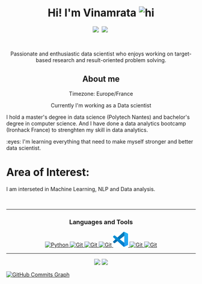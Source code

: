 
<h1 align="center">Hi! I'm Vinamrata <img src="https://user-images.githubusercontent.com/1303154/88677602-1635ba80-d120-11ea-84d8-d263ba5fc3c0.gif" width="28px" height="28px" alt="hi"></h1>

</p>
<p align="center">
<a href="https://www.linkedin.com/in/vinamrata-yadav-2398a5138/"><img src="https://img.shields.io/badge/-Vinamrata-0e76a8?style=flat&labelColor=0e76a8&logo=linkedin&logoColor=white" /></a>&nbsp;
<a href="mailto:viniyadav1097@gmail.com"><img src="https://img.shields.io/badge/-Vinamratayadav-c0392b?style=flat&labelColor=c0392b&logo=gmail&logoColor=white" /></a>&nbsp;
</p>
<br />

<p align="center">Passionate and enthusiastic data scientist who enjoys working on target-based research and result-oriented problem solving. </p>





<h2 align="center">About me</h2>
<p align="center">
Timezone: Europe/France
</p>
<p align="center"> Currently I'm working as a Data scientist </p>

I hold a master's degree in data science (Polytech Nantes) and bachelor's degree in computer science. And I have done a data analytics bootcamp (Ironhack France) to strenghten my skill in data analytics.

<p>:eyes: I'm learning everything that need to make myself stronger and better data scientist. </p>


# Area of Interest:
I am interseted in Machine Learning, NLP and Data analysis.
  
<br />


---

<p>
<h3 align="center"> Languages and Tools</h3>
</p>
<p>
<p align="center">
  <a href="https://www.python.org" target="_blank"> <img src="https://raw.githubusercontent.com/jmnote/z-icons/master/svg/python.svg" alt="Python" width="40" height="40"/> </a>
  <a href="https://upload.wikimedia.org/wikipedia/commons/1/1d/PyCharm_Icon.svg" target="_blank"> <img src="https://upload.wikimedia.org/wikipedia/commons/1/1d/PyCharm_Icon.svg" alt="Git" width="40" height="40"/> </a>
   <a href="[https://upload.wikimedia.org/wikipedia/commons/1/1b/R_logo.svg](https://upload.wikimedia.org/wikipedia/commons/7/7d/Antu_rstudio.svg)" target="_blank"> <img src="https://upload.wikimedia.org/wikipedia/commons/7/7d/Antu_rstudio.svg" alt="Git" width="40" height="40"/> </a>
 <a href="[https://www.w3schools.com/git/](https://upload.wikimedia.org/wikipedia/commons/6/6f/Sql_database_shortcut_icon.png)" target="_blank"> <img src="https://upload.wikimedia.org/wikipedia/commons/6/6f/Sql_database_shortcut_icon.png" alt="Git" width="40" height="40"/> </a>
<a href="https://www.w3schools.com/VSCode/" target="_blank"> <img src="https://raw.githubusercontent.com/github/explore/80688e429a7d4ef2fca1e82350fe8e3517d3494d/topics/visual-studio-code/visual-studio-code.png" alt="VSCode" width="40" height="40"/> </a> 
<a href="https://www.w3schools.com/git/" target="_blank"> <img src="https://raw.githubusercontent.com/jmnote/z-icons/master/svg/git.svg" alt="Git" width="40" height="40"/> </a>
 <a href="https://www.w3schools.com/git/" target="_blank"> <img src="https://camo.githubusercontent.com/36d04618ffb8d988ca8022146751656a01e12cc6b91525a02353ee72636c3a9f/68747470733a2f2f646f63732e676f6f676c652e636f6d2f75633f6578706f72743d646f776e6c6f61642669643d31666b62366836364764796464694f6c4447585a65636e6751516f467339795630" alt="Git" width="40" height="40"/> </a>

</p>

---

<p align="center">
<img src="https://github-readme-stats.vercel.app/api?username=vinamrata-git&theme=radical&show_icons=true" width="410"/>
<img src="https://github-readme-stats.vercel.app/api/top-langs/?username=vinamrata-git&layout=compact&theme=radical" width="400" />
</p>


<a href="http://www.github.com/vinamrata-git"><img src="https://activity-graph.herokuapp.com/graph?username=vinamrata-git&bg_color=181B46&color=958BA2&line=958BA2&point=231338&area_color=181B46&area=true&hide_border=true&custom_title=GitHub%20Commits%20Graph" alt="GitHub Commits Graph" /></a>





